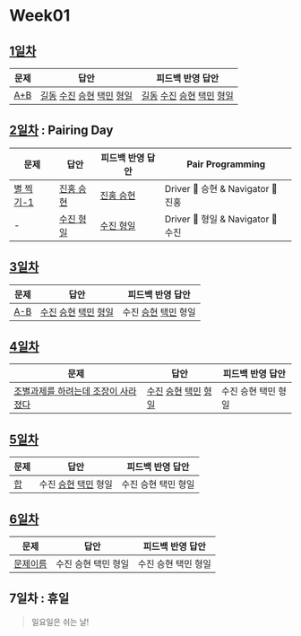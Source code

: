 # Week01

## [1일차](Day1)

| 문제                                        | 답안                                                                                                                                        | 피드백 반영 답안                                                                                                                                           |
| ------------------------------------------- | ------------------------------------------------------------------------------------------------------------------------------------------- | ---------------------------------------------------------------------------------------------------------------------------------------------------------- |
| [A+B](https://www.acmicpc.net/problem/1000) | [길동](Day01/bj1000_hgd.js) [수진](Day01/bj1000_ksj.js) [승현](Day01/bj1000_lsh.js) [택민](Day01/bj1000_jtm.js) [형일](Day01/bj1000_jhi.js) | [길동](Day01/bj1000_hgd_fb.js) [수진](Day01/bj1000_ksj_fb.js) [승현](Day01/bj1000_lsh_fb.js) [택민](Day01/bj1000_jtm_fb.js) [형일](Day01/bj1000_jhi_fb.js) |

## [2일차](Day2) : Pairing Day

| 문제                                              | 답안                                 | 피드백 반영 답안                        | Pair Programming                   |
| ------------------------------------------------- | ------------------------------------ | --------------------------------------- | ---------------------------------- |
| [별 찍기-1](https://www.acmicpc.net/problem/2438) | [진홍 승현](Day02/bj2438_kjh_lsh.js) | [진홍 승현](Day02/bj2438_kjh_lsh_fb.js) | Driver 🚗 승현 & Navigator 🧭 진홍 |
| -                                                 | [수진 형일](Day02/bj2438_jhi_ksj.js) | [수진 형일](Day02/bj2438_jhi_ksj_fb.js) | Driver 🚗 형일 & Navigator 🧭 수진 |

## [3일차](Day3)

| 문제                                        | 답안                                                                                                            | 피드백 반영 답안                                                        |
| ------------------------------------------- | --------------------------------------------------------------------------------------------------------------- | ----------------------------------------------------------------------- |
| [A-B](https://www.acmicpc.net/problem/1001) | [수진](Day03/bj1001_ksj.js) [승현](Day03/bj1001_lsh.js) [택민](Day03/bj1001_jtm.js) [형일](Day03/bj1001_jhi.js) | 수진 [승현](Day03/bj1001_lsh_fb.js) [택민](Day03/bj1001_jtm_fb.js) 형일 |

## [4일차](Day4)

| 문제                                                                         | 답안                                                                                                                | 피드백 반영 답안    |
| ---------------------------------------------------------------------------- | ------------------------------------------------------------------------------------------------------------------- | ------------------- |
| [조별과제를 하려는데 조장이 사라졌다](https://www.acmicpc.net/problem/15727) | [수진](Day04/bj15727_ksj.js) [승현](Day04/bj15727_lsh.js) [택민](Day04/bj15727_jtm.js) [형일](Day04/bj15727_jhi.js) | 수진 승현 택민 형일 |

## [5일차](Day5)

| 문제                                       | 답안                                                              | 피드백 반영 답안    |
| ------------------------------------------ | ----------------------------------------------------------------- | ------------------- |
| [합](https://www.acmicpc.net/problem/8393) | 수진 [승현](Day05/bj8393_lsh.js) [택민](Day05/bj8393_jtm.js) 형일 | 수진 승현 택민 형일 |

## [6일차](Day6)

| 문제                 | 답안                | 피드백 반영 답안    |
| -------------------- | ------------------- | ------------------- |
| [문제이름](문제링크) | 수진 승현 택민 형일 | 수진 승현 택민 형일 |

## 7일차 : 휴일

> 일요일은 쉬는 날!
